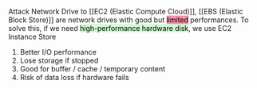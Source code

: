 Attack Network Drive to [[EC2 (Elastic Compute Cloud)]],  [[EBS (Elastic Block Store)]] are network drives with good but <mark style="background: #FF5582A6;">limited</mark> performances. To solve this, if we need <mark style="background: #BBFABBA6;">high-performance hardware disk</mark>, we use EC2 Instance Store
1. Better I/O performance
2. Lose storage if stopped
3. Good for buffer / cache / temporary content
4. Risk of data loss if hardware fails